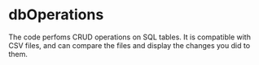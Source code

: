 # dbOperations
The code perfoms CRUD operations on SQL tables. It is compatible with CSV files, and can compare the files and display the changes you did to them.
